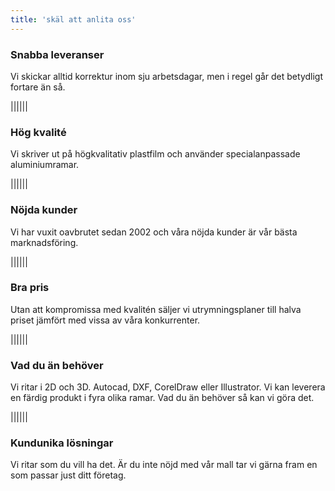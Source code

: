 ```yaml
---
title: 'skäl att anlita oss'
---
```


### Snabba leveranser

Vi skickar alltid korrektur inom sju arbetsdagar, men i regel går det betydligt fortare än så.

||||||

### Hög kvalité

Vi skriver ut på högkvalitativ plastfilm och använder specialanpassade aluminiumramar.

||||||

### Nöjda kunder

Vi har vuxit oavbrutet sedan 2002 och våra nöjda kunder är vår bästa marknadsföring.

||||||

### Bra pris

Utan att kompromissa med kvalitén säljer vi utrymningsplaner till halva priset jämfört med vissa av våra konkurrenter.

||||||

### Vad du än behöver

Vi ritar i 2D och 3D. Autocad, DXF, CorelDraw eller Illustrator. Vi kan leverera en färdig produkt i fyra olika ramar. Vad du än behöver så kan vi göra det.

||||||

### Kundunika lösningar

Vi ritar som du vill ha det. Är du inte nöjd med vår mall tar vi gärna fram en som passar just ditt företag.